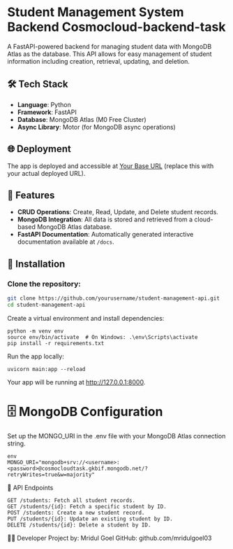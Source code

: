 # Student Management System Backend Cosmocloud-backend-task

A FastAPI-powered backend for managing student data with MongoDB Atlas as the database. This API allows for easy management of student information including creation, retrieval, updating, and deletion.

## 🛠️ Tech Stack

- **Language**: Python
- **Framework**: FastAPI
- **Database**: MongoDB Atlas (M0 Free Cluster)
- **Async Library**: Motor (for MongoDB async operations)

## 🌐 Deployment

The app is deployed and accessible at [Your Base URL](https://cosmocloud-backend-task-1diz.onrender.com/) (replace this with your actual deployed URL).

## 🚀 Features

- **CRUD Operations**: Create, Read, Update, and Delete student records.
- **MongoDB Integration**: All data is stored and retrieved from a cloud-based MongoDB Atlas database.
- **FastAPI Documentation**: Automatically generated interactive documentation available at `/docs`.

## 🔧 Installation

### Clone the repository:

```bash
git clone https://github.com/yourusername/student-management-api.git
cd student-management-api
```
Create a virtual environment and install dependencies:
```
python -m venv env
source env/bin/activate  # On Windows: .\env\Scripts\activate
pip install -r requirements.txt
```
Run the app locally:
```
uvicorn main:app --reload
```
Your app will be running at http://127.0.0.1:8000.

# 🗄️ MongoDB Configuration
Set up the MONGO_URI in the .env file with your MongoDB Atlas connection string.
```
env
MONGO_URI="mongodb+srv://<username>:<password>@cosmocloudtask.gkbif.mongodb.net/?retryWrites=true&w=majority"
```
📄 API Endpoints
```
GET /students: Fetch all student records.
GET /students/{id}: Fetch a specific student by ID.
POST /students: Create a new student record.
PUT /students/{id}: Update an existing student by ID.
DELETE /students/{id}: Delete a student by ID.
```
👨‍💻 Developer
Project by: Mridul Goel
GitHub: github.com/mridulgoel03
